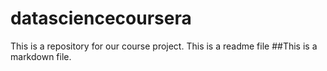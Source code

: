 # datasciencecoursera
This is a repository for our course project.
This is a readme file
##This is a markdown file.
